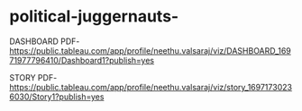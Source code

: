 # political-juggernauts-

DASHBOARD PDF-https://public.tableau.com/app/profile/neethu.valsaraj/viz/DASHBOARD_16971977796410/Dashboard1?publish=yes

STORY PDF-https://public.tableau.com/app/profile/neethu.valsaraj/viz/story_16971730236030/Story1?publish=yes
